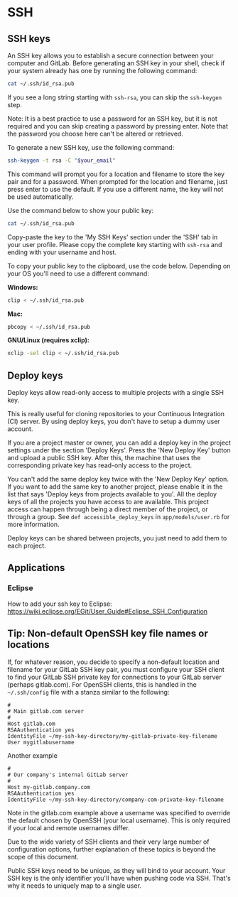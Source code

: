 # SSH

## SSH keys

An SSH key allows you to establish a secure connection between your
computer and GitLab. Before generating an SSH key in your shell, check if your system
already has one by running the following command:
```bash
cat ~/.ssh/id_rsa.pub
```

If you see a long string starting with `ssh-rsa`, you can skip the `ssh-keygen` step.

Note: It is a best practice to use a password for an SSH key, but it is not
required and you can skip creating a password by pressing enter. Note that
the password you choose here can't be altered or retrieved.

To generate a new SSH key, use the following command:
```bash
ssh-keygen -t rsa -C "$your_email"
```
This command will prompt you for a location and filename to store the key
pair and for a password. When prompted for the location and filename, just
press enter to use the default. If you use a different name, the key will not
be used automatically.

Use the command below to show your public key:
```bash
cat ~/.ssh/id_rsa.pub
```

Copy-paste the key to the 'My SSH Keys' section under the 'SSH' tab in your
user profile. Please copy the complete key starting with `ssh-rsa` and ending
with your username and host.

To copy your public key to the clipboard, use the code below. Depending on your
OS you'll need to use a different command:

**Windows:**
```bash
clip < ~/.ssh/id_rsa.pub
```

**Mac:**
```bash
pbcopy < ~/.ssh/id_rsa.pub
```

**GNU/Linux (requires xclip):**
```bash
xclip -sel clip < ~/.ssh/id_rsa.pub
```

## Deploy keys

Deploy keys allow read-only access to multiple projects with a single SSH
key.

This is really useful for cloning repositories to your Continuous
Integration (CI) server. By using deploy keys, you don't have to setup a
dummy user account.

If you are a project master or owner, you can add a deploy key in the
project settings under the section 'Deploy Keys'. Press the 'New Deploy
Key' button and upload a public SSH key. After this, the machine that uses
the corresponding private key has read-only access to the project.

You can't add the same deploy key twice with the 'New Deploy Key' option.
If you want to add the same key to another project, please enable it in the
list that says 'Deploy keys from projects available to you'. All the deploy
keys of all the projects you have access to are available. This project
access can happen through being a direct member of the project, or through
a group. See `def accessible_deploy_keys` in `app/models/user.rb` for more
information.

Deploy keys can be shared between projects, you just need to add them to each project.

## Applications

### Eclipse

How to add your ssh key to Eclipse: https://wiki.eclipse.org/EGit/User_Guide#Eclipse_SSH_Configuration

## Tip: Non-default OpenSSH key file names or locations

If, for whatever reason, you decide to specify a non-default location and filename for your GitLab SSH key pair, you must configure your SSH client to find your GitLab SSH private key for connections to your GitLab server (perhaps gitlab.com). For OpenSSH clients, this is handled in the `~/.ssh/config` file with a stanza similar to the following:

```
#
# Main gitlab.com server
#
Host gitlab.com
RSAAuthentication yes
IdentityFile ~/my-ssh-key-directory/my-gitlab-private-key-filename
User mygitlabusername
```

Another example
```
#
# Our company's internal GitLab server
#
Host my-gitlab.company.com
RSAAuthentication yes
IdentityFile ~/my-ssh-key-directory/company-com-private-key-filename
```

Note in the gitlab.com example above a username was specified to override the default chosen by OpenSSH (your local username). This is only required if your local and remote usernames differ.

Due to the wide variety of SSH clients and their very large number of configuration options, further explanation of these topics is beyond the scope of this document.

Public SSH keys need to be unique, as they will bind to your account. Your SSH key is the only identifier you'll
have when pushing code via SSH. That's why it needs to uniquely map to a single user.
